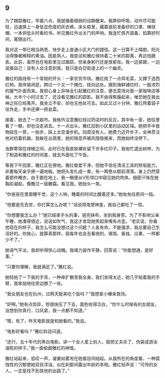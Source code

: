    

## 9

为了跟踪雅红，早晨六点，我就循着细弱的动静醒来。我屏抑呼吸，动作尽可能轻，迅速换上一身低显色度的灰衣裤。床头柜里，藏着提前准备好的口罩、棒球帽、一本供低头时看的书。听见雅红外出关门的声响，我连忙佩齐装备，掐算好时间，尾随出行。

我对这一带已相当熟悉，快步走上直通小区大门的捷径。这一日算不上晴朗，阳光淡得像被稀释的黄油。因是熟人，我尝试和雅红保持着二十米的距离，再远怕跟丢。此前，虽然也在电影里见过跟踪，但亲身躬行还是很紧张。我一边紧跟，一边说服自己：没有人会注意到我，我只是白日街道上的一个幽灵。

雅红的路线有一个常规的开头：一家农贸市场。雅红挑了一点鸡毛菜，又蹲下选西红柿。我佯装闲逛，跨过一个又一个摊位，绕向远处。跟到海鲜铺位时，一股浓烈的腥气扑面而来。我担心身上异味会引起雅红的注意，便去菜场对面一家咖啡店等候。大半个小时过去了，还没看见雅红的踪影。我不由得焦躁起来，唯恐她在我出神之际已经离开。我坐立不安，却也无他处可去。如此又过十分钟，雅红挎着袋子往外走，手中还捧一把韭菜。

接着，她去了一次超市。我格外注意雅红经过药店时的反应，其中有一家，她往里看了一眼，却也没走进去。十一点出头，雅红回到小区里的运动区域。她把手中食物挂在一旁，一抬步，踩上太空漫步机。四周没有人，她费力迈开步子，全神贯注地对抗着机器。我躲在丛荫里，她的喘息声被风隐隐推来，而她始终没停下。

虫群寄宿在绿植之间，此时已在我皮肤裸处留下许多红印子。我匆忙退出树林，为了制造和雅红的时间差，就去外面吃了午饭。

等我下午回家，雅红正在擦地。雅红极爱干净，但她不信任清洁工具的除垢能力，非要每天亲手擦一遍地板。她把头发扎成一束，有一两卷从额前滑落。身上仍然穿着那件睡衣，由于跪在地上，我一眼便从V形领口中窥见她的肉体。细密汗珠在她胸前凝起，像撒过一层糖霜。看见我，她抬头一笑。

“你爸爸在里面睡午觉，这个人呐，睡着的时间比醒着还多。”她匆匆往房间一指。

“他要是先去世，你打算怎么办呢？”话说得鬼使神差，我自己都吃了一惊。

“你想要我怎么办？”她已结束手头的事，搓完抹布，坐到我身旁。为了不影响父亲午睡，她凑得很近，说话如吹气，我这才发现她笑起来嘴有点歪。“老实说，你看他现在的样子，我怎么可能没想过这个问题？人各有命，不能强求，我总要自己生活好的。你放心，就算真那样，我每年也会去看他的，锡箔、香烛、瓜果，一样都少不了。”

她语气平淡，我却听得惊心动魄。我竭力装作平静，回答说：“你能想通，是好事。”

“只要你理解，我就满足了。”雅红说。

她轻拍了一下我的手背，一种痒扩散至我全身。我们坐得太近，她几乎贴着我的手臂，我笨拙地往旁边挪了一些。

“我女朋友也在杭州，过两天能来吃个饭吗？”我想拿小榛来救场。

“好啊。”她有点惊异，但很快压了下去，面色呛得泛白，“你什么时候有的女朋友，没想到你真行，口风紧，我一点都不知道。”

“嗯，有了，昨天电影就是和她看的。”我说。

“电影好看吗？”雅红斜目问道。

“还行，五十年代的黑白电影。讲一个女人爱上别人，就把丈夫杀了，伪装成游泳溺死的样子。”我一面偷觑雅红的神情。

雅红站起来，低叹一声，凝重如雾凇在她眉目间结起。从我所在的角度看，一种腐蚀性的沉郁使她双目浑浊，似在刹那间露出年龄的本相。雅红轻声说：“可怜的女人，一定是找不到其他的出路了。”